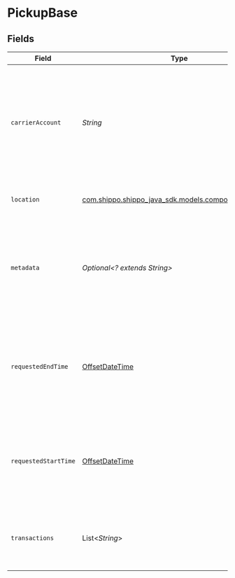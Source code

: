 # PickupBase


## Fields

| Field                                                                                                                                                                            | Type                                                                                                                                                                             | Required                                                                                                                                                                         | Description                                                                                                                                                                      | Example                                                                                                                                                                          |
| -------------------------------------------------------------------------------------------------------------------------------------------------------------------------------- | -------------------------------------------------------------------------------------------------------------------------------------------------------------------------------- | -------------------------------------------------------------------------------------------------------------------------------------------------------------------------------- | -------------------------------------------------------------------------------------------------------------------------------------------------------------------------------- | -------------------------------------------------------------------------------------------------------------------------------------------------------------------------------- |
| `carrierAccount`                                                                                                                                                                 | *String*                                                                                                                                                                         | :heavy_check_mark:                                                                                                                                                               | The object ID of your USPS or DHL Express carrier account. <br/>You can retrieve this from your Rate requests or our <a href="#tag/Carrier-Accounts/">Carrier Accounts</a> endpoint. | adcfdddf8ec64b84ad22772bce3ea37a                                                                                                                                                 |
| `location`                                                                                                                                                                       | [com.shippo.shippo_java_sdk.models.components.Location](../../models/components/Location.md)                                                                                     | :heavy_check_mark:                                                                                                                                                               | Location where the parcel(s) will be picked up.                                                                                                                                  |                                                                                                                                                                                  |
| `metadata`                                                                                                                                                                       | *Optional<? extends String>*                                                                                                                                                     | :heavy_minus_sign:                                                                                                                                                               | A string of up to 100 characters that can be filled with any additional information you <br/>want to attach to the object.                                                       |                                                                                                                                                                                  |
| `requestedEndTime`                                                                                                                                                               | [OffsetDateTime](https://docs.oracle.com/javase/8/docs/api/java/time/OffsetDateTime.html)                                                                                        | :heavy_check_mark:                                                                                                                                                               | The latest that you requested your parcels to be available for pickup. <br/>Expressed in the timezone specified in the response.                                                 |                                                                                                                                                                                  |
| `requestedStartTime`                                                                                                                                                             | [OffsetDateTime](https://docs.oracle.com/javase/8/docs/api/java/time/OffsetDateTime.html)                                                                                        | :heavy_check_mark:                                                                                                                                                               | The earliest that you requested your parcels to be ready for pickup. <br/>Expressed in the timezone specified in the response.                                                   |                                                                                                                                                                                  |
| `transactions`                                                                                                                                                                   | List<*String*>                                                                                                                                                                   | :heavy_check_mark:                                                                                                                                                               | The transaction(s) object ID(s) for the parcel(s) that need to be picked up.                                                                                                     | [<br/>"adcfdddf8ec64b84ad22772bce3ea37a"<br/>]                                                                                                                                   |